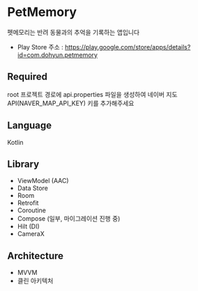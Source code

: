 # PetMemory
펫메모리는 반려 동물과의 추억을 기록하는 앱입니다
* Play Store 주소 : https://play.google.com/store/apps/details?id=com.dohyun.petmemory

## Required
root 프로젝트 경로에 api.properties 파일을 생성하여 네이버 지도 API(NAVER_MAP_API_KEY) 키를 추가해주세요

## Language
Kotlin

## Library
* ViewModel (AAC)
* Data Store
* Room
* Retrofit
* Coroutine
* Compose (일부, 마이그레이션 진행 중)
* Hilt (DI)
* CameraX

## Architecture
* MVVM
* 클린 아키텍처 

